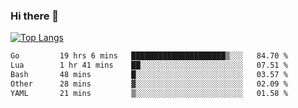 ### Hi there 👋

<!--
**3Xpl0it3r/3Xpl0it3r** is a ✨ _special_ ✨ repository because its `README.md` (this file) appears on your GitHub profile.

Here are some ideas to get you started:

- 🔭 I’m currently working on ...
- 🌱 I’m currently learning ...
- 👯 I’m looking to collaborate on ...
- 🤔 I’m looking for help with ...
- 💬 Ask me about ...
- 📫 How to reach me: ...
- 😄 Pronouns: ...
- ⚡ Fun fact: ...
-->


[![Top Langs](https://github-readme-stats.vercel.app/api/top-langs/?username=3Xpl0it3r&layout=compact)](https://github.com/3Xpl0it3r/3Xpl0it3r)

<!--START_SECTION:waka-->

```txt
Go         19 hrs 6 mins   █████████████████████▒░░░   84.70 %
Lua        1 hr 41 mins    ██░░░░░░░░░░░░░░░░░░░░░░░   07.51 %
Bash       48 mins         █░░░░░░░░░░░░░░░░░░░░░░░░   03.57 %
Other      28 mins         ▓░░░░░░░░░░░░░░░░░░░░░░░░   02.09 %
YAML       21 mins         ▒░░░░░░░░░░░░░░░░░░░░░░░░   01.58 %
```

<!--END_SECTION:waka-->
